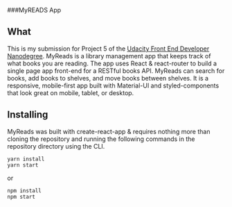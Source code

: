 ###MyREADS App

## What

This is my submission for Project 5 of the [Udacity Front End Developer 
Nanodegree](https://www.udacity.com/course/front-end-web-developer-nanodegree--nd001). 
MyReads is a library management app that keeps track of what books
you are reading. The app uses React & react-router to build a single page app front-end 
for a RESTful books API. MyReads can search for books, add books to shelves, and move
books between shelves. It is a responsive, mobile-first app built with Material-UI
and styled-components that look great on mobile, tablet, or desktop.


## Installing
MyReads was built with create-react-app & requires nothing more than cloning the
repository and running the following commands in the repository directory using
the CLI.

```
yarn install
yarn start
```

or

```
npm install
npm start
```

